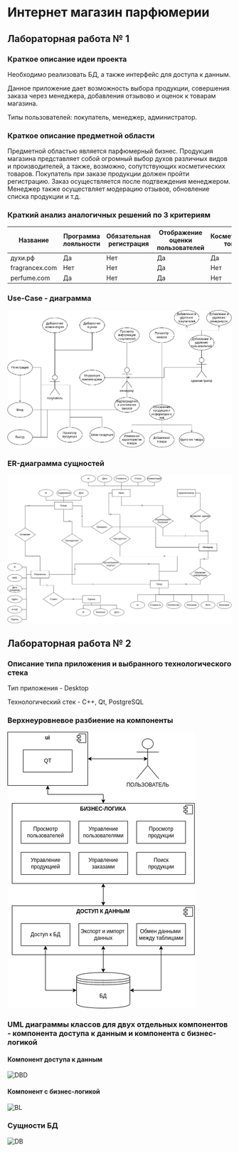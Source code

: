 # Интернет магазин парфюмерии

## Лабораторная работа № 1

### Краткое описание идеи проекта

Необходимо реализовать БД, а также интерфейс для доступа к данным.

Данное приложение дает возможность выбора продукции, совершения заказа через менеджера, добавления отзывово и оценок к товарам магазина.

Типы пользователей: покупатель, менеджер, администратор.

### Краткое описание предметной области 

Предметной областью является парфюмерный бизнес. Продукция магазина представляет собой огромный выбор духов различных видов и производителей, а также, возможно, сопутствующих косметических товаров. Покупатель при заказе продукции должен пройти регистрацию. Заказ осуществляется после подтвеждения менеджером. Менеджер также осуществляет модерацию отзывов, обновление списка продукции и т.д.

### Краткий анализ аналогичных решений по 3 критериям

| Название      | Программа лояльности | Обязательная регистрация | Отображение оценки пользователей  | Косметические товары | Статистика изменения цены |
| -------------- | ------------ | ----- | --------- | ------| ----- |
| духи.рф   | Да | Нет | Да | Да | Да |
| fragrancex.com   | Нет | Нет | Да | Нет | Нет|
| perfume.com | Да | Нет | Да | Нет | Нет |

### Use-Case - диаграмма

![USE_CASE](./diagrams/use_case.png)

### ER-диаграмма сущностей

![ER](./diagrams/er.png)

## Лабораторная работа № 2

### Описание типа приложения и выбранного технологического стека
Тип приложения - Desktop

Технологический стек - C++, Qt, PostgreSQL

### Верхнеуровневое разбиение на компоненты
![VR](./diagrams/prototype.png)


### UML диаграммы классов для двух отдельных компонентов - компонента доступа к данным и компонента с бизнес-логикой
#### Компонент доступа к данным
![DBD](./lab_02/docs/ppo_dbd.png)

#### Компонент с бизнес-логикой
![BL](./lab_02/docs/ppo_bl.png)

### Сущности БД
![DB](./lab_02/docs/ppo_db.png)